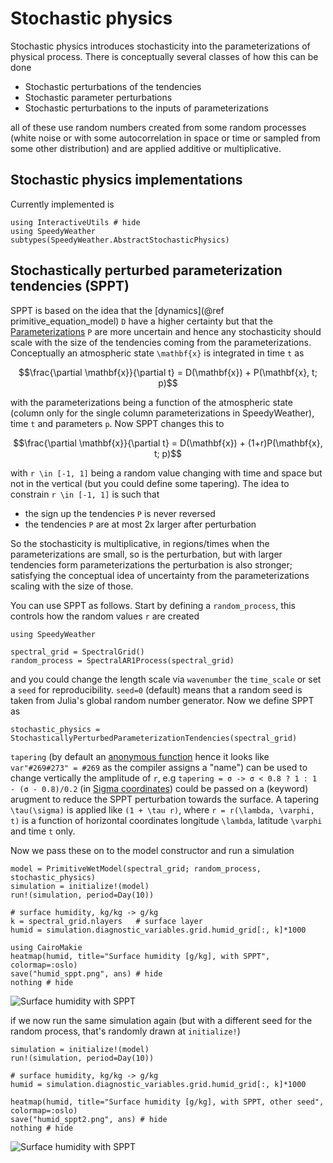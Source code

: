 # Stochastic physics

Stochastic physics introduces stochasticity into the parameterizations of physical process.
There is conceptually several classes of how this can be done

- Stochastic perturbations of the tendencies
- Stochastic parameter perturbations
- Stochastic perturbations to the inputs of parameterizations

all of these use random numbers created from some random processes
(white noise or with some autocorrelation in space or time or sampled from some other distribution)
and are applied additive or multiplicative.


## Stochastic physics implementations

Currently implemented is

```@example radiation
using InteractiveUtils # hide
using SpeedyWeather
subtypes(SpeedyWeather.AbstractStochasticPhysics)
```

## Stochastically perturbed parameterization tendencies (SPPT)

SPPT is based on the idea that the [dynamics](@ref primitive_equation_model) ``D`` have a higher certainty but that
the [Parameterizations](@ref) ``P`` are more uncertain and hence any stochasticity should scale
with the size of the tendencies coming from the parameterizations. 
Conceptually an atmospheric state ``\mathbf{x}`` is integrated in time ``t`` as

```math
\frac{\partial \mathbf{x}}{\partial t} = D(\mathbf{x}) + P(\mathbf{x}, t; p)
```

with the parameterizations being a function of the atmospheric state (column only for the single column 
parameterizations in SpeedyWeather), time ``t`` and parameters ``p``. Now SPPT changes this to

```math
\frac{\partial \mathbf{x}}{\partial t} = D(\mathbf{x}) + (1+r)P(\mathbf{x}, t; p)
```

with ``r \in [-1, 1]`` being a random value changing with time and space but not in the vertical
(but you could define some tapering). The idea to constrain ``r \in [-1, 1]`` is such that

- the sign up the tendencies ``P`` is never reversed
- the tendencies ``P`` are at most 2x larger after perturbation

So the stochasticity is multiplicative, in regions/times when the parameterizations are
small, so is the perturbation, but with larger tendencies form parameterizations the
perturbation is also stronger; satisfying the conceptual idea of uncertainty from the
parameterizations scaling with the size of those.

You can use SPPT as follows. Start by defining a `random_process`, this controls how
the random values ``r`` are created

```@example SPPT
using SpeedyWeather

spectral_grid = SpectralGrid()
random_process = SpectralAR1Process(spectral_grid)
```

and you could change the length scale via `wavenumber` the `time_scale` or set
a `seed` for reproducibility. `seed=0` (default) means that a random seed is taken
from Julia's global random number generator. Now we define SPPT as


```@example SPPT
stochastic_physics = StochasticallyPerturbedParameterizationTendencies(spectral_grid)
```

`tapering` (by default an 
[anonymous function](https://docs.julialang.org/en/v1/manual/functions/#man-anonymous-functions)
hence it looks like `var"#269#273" = #269` as the compiler assigns a "name")
can be used to change vertically the amplitude of `r`, e.g
`tapering = σ -> σ < 0.8 ? 1 : 1 - (σ - 0.8)/0.2` (in [Sigma coordinates](@ref)) could
be passed on a (keyword) arugment to reduce the SPPT perturbation towards the surface.
A tapering ``\tau(\sigma)`` is applied like ``(1 + \tau r)``, where ``r = r(\lambda, \varphi, t)``
is a function of horizontal coordinates longitude ``\lambda``, latitude ``\varphi`` and time ``t`` only.

Now we pass these on to the model constructor and run a simulation

```@example SPPT
model = PrimitiveWetModel(spectral_grid; random_process, stochastic_physics)
simulation = initialize!(model)
run!(simulation, period=Day(10))

# surface humidity, kg/kg -> g/kg
k = spectral_grid.nlayers   # surface layer
humid = simulation.diagnostic_variables.grid.humid_grid[:, k]*1000

using CairoMakie
heatmap(humid, title="Surface humidity [g/kg], with SPPT", colormap=:oslo)
save("humid_sppt.png", ans) # hide
nothing # hide
```
![Surface humidity with SPPT](humid_sppt.png)

if we now run the same simulation again (but with a different seed for the random process,
that's randomly drawn at `initialize!`)

```@example SPPT
simulation = initialize!(model)
run!(simulation, period=Day(10))

# surface humidity, kg/kg -> g/kg
humid = simulation.diagnostic_variables.grid.humid_grid[:, k]*1000

heatmap(humid, title="Surface humidity [g/kg], with SPPT, other seed", colormap=:oslo)
save("humid_sppt2.png", ans) # hide
nothing # hide
```
![Surface humidity with SPPT](humid_sppt2.png)

